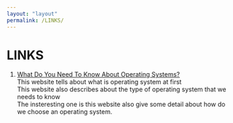 ```yaml
---
layout: "layout"
permalink: /LINKS/
---
```


# LINKS
1. [What Do You Need To Know About Operating Systems?](https://hailbytes.com/what-do-you-need-to-know-about-operating-systems/)<br>
This website tells about what is operating system at first<br>
This website also describes about the type of operating system that we needs to know<br>
The insteresting one is this website also give some detail about how do we choose an operating system.<br>

